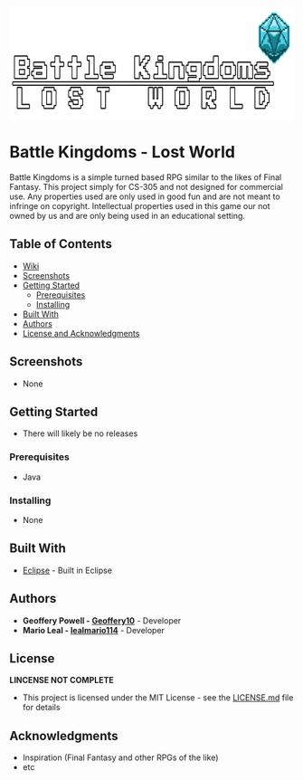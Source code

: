 <p align="center">
<img align="center" width="750" height="200" src="https://github.com/Geoffery10/Battle-Kingdoms-Lost-World/blob/master/app/src/main/res/drawable-v24/battle_kingdoms_logo_v4.gif?raw=true">
</p>

# Battle Kingdoms - Lost World
Battle Kingdoms is a simple turned based RPG similar to the likes of Final Fantasy. This project simply for CS-305 and not designed for commercial use. Any properties used are only used in good fun and are not meant to infringe on copyright. Intellectual properties used in this game our not owned by us and are only being used in an educational setting.

## Table of Contents
* [Wiki](https://github.com/Geoffery10/Battle-Kingdoms-Lost-World/wiki)
* [Screenshots](https://github.com/Geoffery10/Battle-Kingdoms-Lost-World#screenshots)
* [Getting Started](https://github.com/Geoffery10/Battle-Kingdoms-Lost-World#getting-started)
  * [Prerequisites](https://github.com/Geoffery10/Battle-Kingdoms-Lost-World#prerequisites)
  * [Installing](https://github.com/Geoffery10/Battle-Kingdoms-Lost-World#installing)
* [Built With](https://github.com/Geoffery10/Battle-Kingdoms-Lost-World#built-with)
* [Authors](https://github.com/Geoffery10/Battle-Kingdoms-Lost-World#authors)
* [License and Acknowledgments](https://github.com/Geoffery10/Battle-Kingdoms-Lost-World#license)

## Screenshots
* None

## Getting Started
* There will likely be no releases

### Prerequisites
* Java

### Installing
* None

## Built With

* [Eclipse](https://www.eclipse.org/photon/) - Built in Eclipse

## Authors

* **Geoffery Powell - [Geoffery10](https://github.com/Geoffery10)** - Developer
* **Mario Leal - [lealmario114](https://github.com/lealmario114)** - Developer

## License

**LINCENSE NOT COMPLETE**
* This project is licensed under the MIT License - see the [LICENSE.md](LICENSE.md) file for details

## Acknowledgments

* Inspiration (Final Fantasy and other RPGs of the like)
* etc
